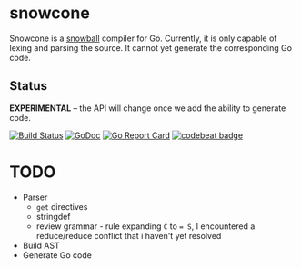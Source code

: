 # snowcone

Snowcone is a [snowball](http://snowballstem.org/) compiler for Go.  Currently, it is only capable of lexing and parsing the source.  It cannot yet generate the corresponding Go code.

## Status

**EXPERIMENTAL** – the API will change once we add the ability to generate code.

[![Build Status](https://travis-ci.org/mschoch/snowcone.svg?branch=master)](https://travis-ci.org/mschoch/snowcone)
[![GoDoc](https://godoc.org/github.com/mschoch/snowcone?status.svg)](https://godoc.org/github.com/mschoch/snowcone)
[![Go Report Card](https://goreportcard.com/badge/github.com/mschoch/snowcone)](https://goreportcard.com/report/github.com/mschoch/snowcone)
[![codebeat badge](https://codebeat.co/badges/6d6bab00-8112-48e6-bceb-f8545a9bda45)](https://codebeat.co/projects/github-com-mschoch-snowcone)

# TODO
- Parser
    - `get` directives
    - stringdef
    - review grammar - rule expanding `C` to  `= S`, I encountered a reduce/reduce conflict that i haven't yet resolved
- Build AST
- Generate Go code
